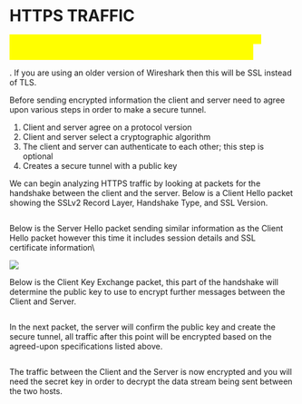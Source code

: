 # HTTPS TRAFFIC

<mark style="color:yellow;">**`You can use an RSA key in Wireshark in order to view the data unencrypted. In order to load an RSA key navigate to Edit > Preferences > Protocols > TLS > [+] . SSL for older versions`**</mark>

. If you are using an older version of Wireshark then this will be SSL instead of TLS.&#x20;

Before sending encrypted information the client and server need to agree upon various steps in order to make a secure tunnel.

1. Client and server agree on a protocol version
2. Client and server select a cryptographic algorithm
3. The client and server can authenticate to each other; this step is optional
4. Creates a secure tunnel with a public key

We can begin analyzing HTTPS traffic by looking at packets for the handshake between the client and the server. Below is a Client Hello packet showing the SSLv2 Record Layer, Handshake Type, and SSL Version.

<figure><img src="https://assets.tryhackme.com/additional/wireshark101/39.png" alt=""><figcaption></figcaption></figure>

Below is the Server Hello packet sending similar information as the Client Hello packet however this time it includes session details and SSL certificate information\


![](https://assets.tryhackme.com/additional/wireshark101/40.png)

Below is the Client Key Exchange packet, this part of the handshake will determine the public key to use to encrypt further messages between the Client and Server.

<figure><img src="https://assets.tryhackme.com/additional/wireshark101/41.png" alt=""><figcaption></figcaption></figure>

In the next packet, the server will confirm the public key and create the secure tunnel, all traffic after this point will be encrypted based on the agreed-upon specifications listed above.

<figure><img src="https://assets.tryhackme.com/additional/wireshark101/41.png" alt=""><figcaption></figcaption></figure>

The traffic between the Client and the Server is now encrypted and you will need the secret key in order to decrypt the data stream being sent between the two hosts.

<figure><img src="https://assets.tryhackme.com/additional/wireshark101/42.png" alt=""><figcaption></figcaption></figure>


